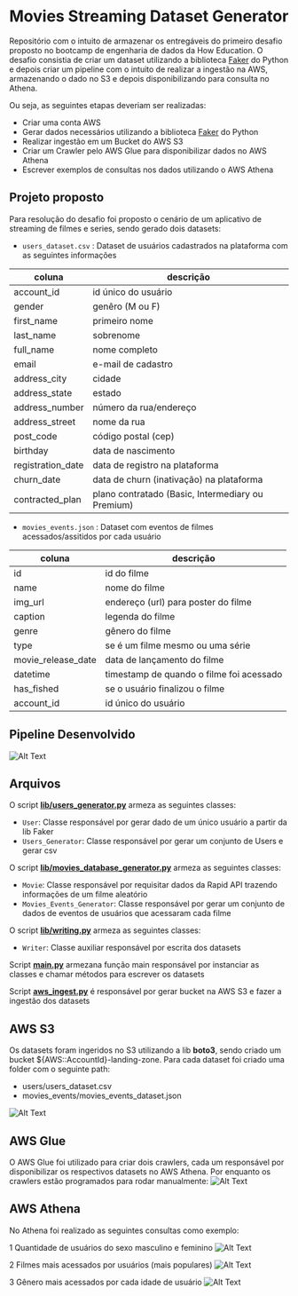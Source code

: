 
# Movies Streaming Dataset Generator

Repositório com o intuito de armazenar os entregáveis do primeiro desafio proposto no bootcamp de engenharia de dados da How Education. O desafio consistia de criar um dataset utilizando a biblioteca [Faker](https://faker.readthedocs.io/en/master/) do Python e depois criar um pipeline com o intuito de realizar a ingestão na AWS, armazenando o dado no S3 e depois disponibilizando para consulta no Athena.

Ou seja, as seguintes etapas deveriam ser realizadas:

- Criar uma conta AWS
- Gerar dados necessários utilizando a biblioteca [Faker](https://faker.readthedocs.io/en/master/) do Python
- Realizar ingestão em um Bucket do AWS S3
- Criar um Crawler pelo AWS Glue para disponibilizar dados no AWS Athena
- Escrever exemplos de consultas nos dados utilizando o AWS Athena


## Projeto proposto
Para resolução do desafio foi proposto o cenário de um aplicativo de streaming de filmes e series, sendo gerado dois datasets:

- `users_dataset.csv` : Dataset de usuários cadastrados na plataforma com as seguintes informações

| coluna     | descrição |
|------------|-----------|
| account_id |id único do usuário|
| gender     |genêro (M ou F)|
| first_name |primeiro nome|
| last_name  |sobrenome|
| full_name |nome completo|
| email| e-mail de cadastro|
| address_city| cidade|
| address_state | estado|
| address_number| número da rua/endereço|
| address_street| nome da rua|
| post_code| código postal (cep)|
| birthday| data de nascimento|
| registration_date| data de registro na plataforma|
| churn_date| data de churn (inativação) na plataforma|
| contracted_plan| plano contratado (Basic, Intermediary ou Premium)|

- `movies_events.json` : Dataset com eventos de filmes acessados/assitidos por cada usuário

| coluna     | descrição |
|------------|-----------|
| id |id do filme|
| name     |nome do filme|
| img_url |endereço (url) para poster do filme|
| caption  |legenda do filme|
| genre | gênero do filme|
| type| se é um filme mesmo ou uma série|
| movie_release_date| data de lançamento do filme|
| datetime | timestamp de quando o filme foi acessado|
| has_fished| se o usuário finalizou o filme|
| account_id| id único do usuário|



## Pipeline Desenvolvido

![Alt Text](https://github.com/MatheusBorgesKamla/fake_dataset_movies_streaming_generator/blob/main/files/pipeline.png)


## Arquivos

O script **[lib/users_generator.py](https://github.com/MatheusBorgesKamla/fake_dataset_movies_streaming_generator/blob/main/libs/users_generator.py)** armeza as seguintes classes:
- `User`: Classe responsável por gerar dado de um único usuário a partir da lib Faker
- `Users_Generator`: Classe responsável por gerar um conjunto de Users e gerar csv


O script **[lib/movies_database_generator.py](https://github.com/MatheusBorgesKamla/fake_dataset_movies_streaming_generator/blob/main/libs/movies_database_generator.py)** armeza as seguintes classes:
- `Movie`: Classe responsável por requisitar dados da Rapid API trazendo informações de um filme aleatório
- `Movies_Events_Generator`: Classe responsável por gerar um conjunto de dados de eventos de usuários que acessaram cada filme


O script **[lib/writing.py](https://github.com/MatheusBorgesKamla/fake_dataset_movies_streaming_generator/blob/main/libs/writing.py)** armeza as seguintes classes:
- `Writer`: Classe auxiliar responsável por escrita dos datasets


Script **[main.py](https://github.com/MatheusBorgesKamla/fake_dataset_movies_streaming_generator/blob/main/main.py)** armezana função main responsável por instanciar as classes e chamar métodos para escrever os datasets

Script **[aws_ingest.py](https://github.com/MatheusBorgesKamla/fake_dataset_movies_streaming_generator/blob/main/aws_ingest.py)** é responsável por gerar bucket na AWS S3 e fazer a ingestão dos datasets

## AWS S3
Os datasets foram ingeridos no S3 utilizando a lib **boto3**, sendo criado um bucket ${AWS::AccountId}-landing-zone. Para cada dataset foi criado uma folder com o seguinte path:
- users/users_dataset.csv
- movies_events/movies_events_dataset.json

![Alt Text](https://github.com/MatheusBorgesKamla/fake_dataset_movies_streaming_generator/blob/main/files/s3_pic1.png)

## AWS Glue
O AWS Glue foi utilizado para criar dois crawlers, cada um responsável por disponibilizar os respectivos datasets no AWS Athena. Por enquanto os crawlers estão programados para rodar manualmente:
![Alt Text](https://github.com/MatheusBorgesKamla/fake_dataset_movies_streaming_generator/blob/main/files/crawler.png)


## AWS Athena
No Athena foi realizado as seguintes consultas como exemplo:

1 Quantidade de usuários do sexo masculino e feminino
![Alt Text](https://github.com/MatheusBorgesKamla/fake_dataset_movies_streaming_generator/blob/main/files/athena_query_1.png)


2 Filmes mais acessados por usuários (mais populares)
![Alt Text](https://github.com/MatheusBorgesKamla/fake_dataset_movies_streaming_generator/blob/main/files/athena_query_2.png)


3 Gênero mais acessados por cada idade de usuário
![Alt Text](https://github.com/MatheusBorgesKamla/fake_dataset_movies_streaming_generator/blob/main/files/athena_query_3.png)


